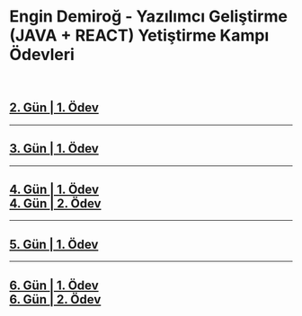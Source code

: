 # Engin Demiroğ - Yazılımcı Geliştirme (JAVA + REACT) Yetiştirme Kampı Ödevleri

<br>

## [2. Gün | 1. Ödev](https://github.com/KB-Silence/JavaCampHomeWorks/tree/master/homework-1)
---
## [3. Gün | 1. Ödev](https://github.com/KB-Silence/JavaCampHomeWorks/tree/master/homework-2)
---
## [4. Gün | 1. Ödev](https://github.com/KB-Silence/JavaCampHomeWorks/tree/master/homework-3)<br>[4. Gün | 2. Ödev](https://github.com/KB-Silence/JavaCampHomeWorks/tree/master/homework-4)
---
## [5. Gün | 1. Ödev](https://github.com/KB-Silence/JavaCampHomeWorks/tree/master/homework-5)
---
## [6. Gün | 1. Ödev](https://github.com/KB-Silence/JavaCampHomeWorks/tree/master/homework-6)<br>[6. Gün | 2. Ödev](https://github.com/KB-Silence/JavaCampHomeWorks/tree/master/homework-7)